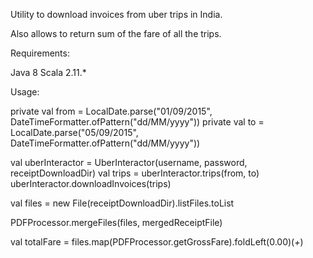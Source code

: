 Utility to download invoices from uber trips in India.

Also allows to return sum of the fare of all the trips.

Requirements:

Java 8
Scala 2.11.*

Usage:

  private val from = LocalDate.parse("01/09/2015", DateTimeFormatter.ofPattern("dd/MM/yyyy"))
  private val to = LocalDate.parse("05/09/2015", DateTimeFormatter.ofPattern("dd/MM/yyyy"))

  val uberInteractor = UberInteractor(username, password, receiptDownloadDir)
  val trips = uberInteractor.trips(from, to)
  uberInteractor.downloadInvoices(trips)

  val files = new File(receiptDownloadDir).listFiles.toList

  PDFProcessor.mergeFiles(files, mergedReceiptFile)

  val totalFare = files.map(PDFProcessor.getGrossFare).foldLeft(0.00)(_+_)
